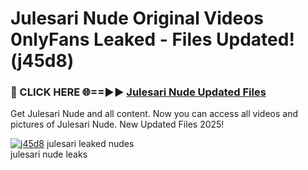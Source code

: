 # Julesari Nude Original Videos 0nlyFans Leaked - Files Updated! (j45d8)

<h3>🔴 CLICK HERE 🌐==►► <a href="https://tinyurl.com/52m3yx9h" rel="nofollow">Julesari Nude Updated Files</a></h3>

Get Julesari Nude and all content. Now you can access all videos and pictures of Julesari Nude. New Updated Files 2025!

[![j45d8](https://i.imgur.com/TnHtlc8.gif)](https://tinyurl.com/52m3yx9h)
julesari leaked nudes<br>
julesari nude leaks